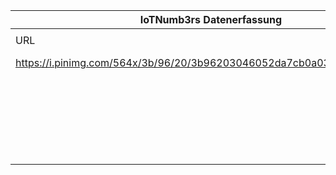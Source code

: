 |IoTNumb3rs Datenerfassung|||||||||||
| ---- | ---- | ---- | ---- | ---- | ---- | ---- | ---- | ---- | ---- | ---- |
||||||||||||
|URL|home_url|filename|device_class|device_count|market_class|market_volume|prognosis_year|publication_year|authorship_class|Dropbox folder|
|https://i.pinimg.com/564x/3b/96/20/3b96203046052da7cb0a03136afdc93b.jpg|https://www.iotworldonline.es|file6_3b96203046052da7cb0a03136afdc93b.jpg|generic IoT|30700000000|||2020|2017|blogger|marielledemuth/20181124-1500|
||||||invest in IoT|1.2E+12|2022|2017|blogger|marielledemuth/20181124-1500|
||||||size healthcare|9300000000|2023|2017|blogger|marielledemuth/20181124-1500|
||||||invest in retail|30000000000|2024|2017|blogger|marielledemuth/20181124-1500|
